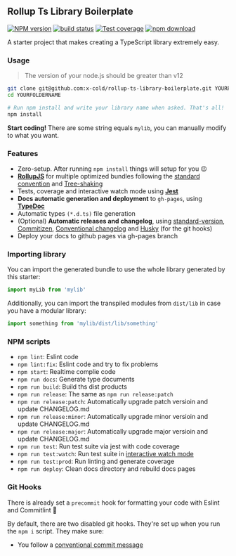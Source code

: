 Rollup Ts Library Boilerplate
---

[![NPM version][npm-image]][npm-url]
[![build status][gitflow-image]][gitflow-url]
[![Test coverage][codecov-image]][codecov-url]
[![npm download][download-image]][download-url]

[npm-image]: https://img.shields.io/npm/v/rollup-ts-library-boilerplate.svg?style=flat-square
[npm-url]: https://npmjs.org/package/rollup-ts-library-boilerplate
[gitflow-image]: https://github.com/x-cold/rollup-ts-library-boilerplate/actions/workflows/nodejs.yml/badge.svg?branch=master
[gitflow-url]: https://github.com/x-cold/rollup-ts-library-boilerplate/actions/workflows/nodejs.yml
[codecov-image]: https://codecov.io/gh/x-cold/rollup-ts-library-boilerplate/branch/master/graph/badge.svg
[codecov-url]: https://codecov.io/gh/x-cold/rollup-ts-library-boilerplate
[download-image]: https://badgen.net/npmnpm/dt/rollup-ts-library-boilerplate
[download-url]: https://npmjs.org/package/rollup-ts-library-boilerplate

A starter project that makes creating a TypeScript library extremely easy.

### Usage

> The version of your node.js should be greater than v12

```bash
git clone git@github.com:x-cold/rollup-ts-library-boilerplate.git YOURFOLDERNAME
cd YOURFOLDERNAME

# Run npm install and write your library name when asked. That's all!
npm install
```

**Start coding!** There are some string equals `mylib`, you can manually modify to what you want.

### Features

 - Zero-setup. After running `npm install` things will setup for you :wink:
 - **[RollupJS](https://rollupjs.org/)** for multiple optimized bundles following the [standard convention](http://2ality.com/2017/04/setting-up-multi-platform-packages.html) and [Tree-shaking](https://alexjoverm.github.io/2017/03/06/Tree-shaking-with-Webpack-2-TypeScript-and-Babel/)
 - Tests, coverage and interactive watch mode using **[Jest](http://facebook.github.io/jest/)**
 - **Docs automatic generation and deployment** to `gh-pages`, using **[TypeDoc](http://typedoc.org/)**
 - Automatic types `(*.d.ts)` file generation
 - (Optional) **Automatic releases and changelog**, using [standard-version](https://github.com/conventional-changelog/standard-version#readme), [Commitizen](https://github.com/commitizen/cz-cli), [Conventional changelog](https://github.com/conventional-changelog/conventional-changelog) and [Husky](https://github.com/typicode/husky) (for the git hooks)
 - Deploy your docs to github pages via gh-pages branch

### Importing library

You can import the generated bundle to use the whole library generated by this starter:

```javascript
import myLib from 'mylib'
```

Additionally, you can import the transpiled modules from `dist/lib` in case you have a modular library:

```javascript
import something from 'mylib/dist/lib/something'
```

### NPM scripts

 - `npm lint`: Eslint code
 - `npm lint:fix`: Eslint code and try to fix problems
 - `npm start`: Realtime complie code
 - `npm run docs`: Generate type documents
 - `npm run build`: Build ths dist products
 - `npm run release`: The same as `npm run release:patch`
 - `npm run release:patch`: Automatically upgrade patch versioin and update CHANGELOG.md
 - `npm run release:minor`: Automatically upgrade minor versioin and update CHANGELOG.md
 - `npm run release:major`: Automatically upgrade major versioin and update CHANGELOG.md
 - `npm run test`: Run test suite via jest with code coverage
 - `npm run test:watch`: Run test suite in [interactive watch mode](http://facebook.github.io/jest/docs/cli.html#watch)
 - `npm run test:prod`: Run linting and generate coverage
 - `npm run deploy`: Clean docs directory and rebuild docs pages

### Git Hooks

There is already set a `precommit` hook for formatting your code with Eslint and Commitlint :nail_care:

By default, there are two disabled git hooks. They're set up when you run the `npm i` script. They make sure:
 - You follow a [conventional commit message](https://github.com/conventional-changelog/conventional-changelog)
